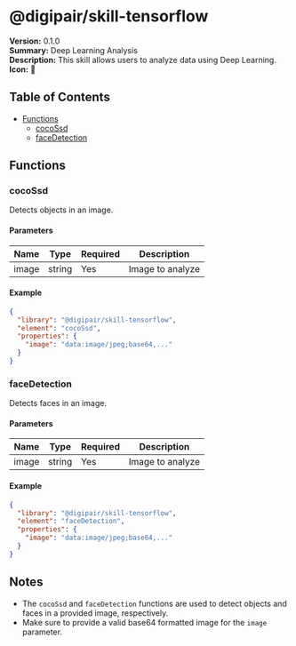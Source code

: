 # @digipair/skill-tensorflow

**Version:** 0.1.0  
**Summary:** Deep Learning Analysis  
**Description:** This skill allows users to analyze data using Deep Learning.  
**Icon:** 🤖

## Table of Contents

- [Functions](#functions)
  - [cocoSsd](#cocosd)
  - [faceDetection](#facedetection)

## Functions

### cocoSsd

Detects objects in an image.

#### Parameters

| Name   | Type   | Required | Description                     |
|--------|--------|----------|---------------------------------|
| image  | string | Yes      | Image to analyze                |

#### Example

```json
{
  "library": "@digipair/skill-tensorflow",
  "element": "cocoSsd",
  "properties": {
    "image": "data:image/jpeg;base64,..."
  }
}
```

### faceDetection

Detects faces in an image.

#### Parameters

| Name   | Type   | Required | Description                     |
|--------|--------|----------|---------------------------------|
| image  | string | Yes      | Image to analyze                |

#### Example

```json
{
  "library": "@digipair/skill-tensorflow",
  "element": "faceDetection",
  "properties": {
    "image": "data:image/jpeg;base64,..."
  }
}
```

## Notes

- The `cocoSsd` and `faceDetection` functions are used to detect objects and faces in a provided image, respectively.
- Make sure to provide a valid base64 formatted image for the `image` parameter.
